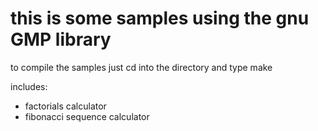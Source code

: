 # this is some samples using the gnu GMP library

to compile the samples just cd into the directory and type make

includes:
* factorials calculator
* fibonacci sequence calculator
